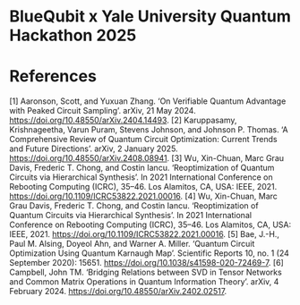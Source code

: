 # BlueQubit x Yale University Quantum Hackathon 2025

# References
[1] Aaronson, Scott, and Yuxuan Zhang. ‘On Verifiable Quantum Advantage with Peaked Circuit Sampling’. arXiv, 21 May 2024. https://doi.org/10.48550/arXiv.2404.14493.
[2] Karuppasamy, Krishnageetha, Varun Puram, Stevens Johnson, and Johnson P. Thomas. ‘A Comprehensive Review of Quantum Circuit Optimization: Current Trends and Future Directions’. arXiv, 2 January 2025. https://doi.org/10.48550/arXiv.2408.08941.
[3] Wu, Xin-Chuan, Marc Grau Davis, Frederic T. Chong, and Costin Iancu. ‘Reoptimization of Quantum Circuits via Hierarchical Synthesis’. In 2021 International Conference on Rebooting Computing (ICRC), 35–46. Los Alamitos, CA, USA: IEEE, 2021. https://doi.org/10.1109/ICRC53822.2021.00016.
[4] Wu, Xin-Chuan, Marc Grau Davis, Frederic T. Chong, and Costin Iancu. ‘Reoptimization of Quantum Circuits via Hierarchical Synthesis’. In 2021 International Conference on Rebooting Computing (ICRC), 35–46. Los Alamitos, CA, USA: IEEE, 2021. https://doi.org/10.1109/ICRC53822.2021.00016.
[5] Bae, J.-H., Paul M. Alsing, Doyeol Ahn, and Warner A. Miller. ‘Quantum Circuit Optimization Using Quantum Karnaugh Map’. Scientific Reports 10, no. 1 (24 September 2020): 15651. https://doi.org/10.1038/s41598-020-72469-7.
[6] Campbell, John TM. ‘Bridging Relations between SVD in Tensor Networks and Common Matrix Operations in Quantum Information Theory’. arXiv, 4 February 2024. https://doi.org/10.48550/arXiv.2402.02517.
